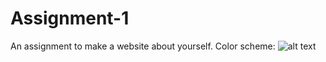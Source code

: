 # Assignment-1
An assignment to make a website about yourself.
Color scheme:
![alt text](https://github.com/nolantoshack/Assignment-1/blob/main/Color_Scheme.jpg?raw=true)
